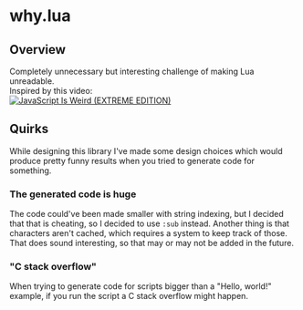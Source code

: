 # why.lua
## Overview
Completely unnecessary but interesting challenge of making Lua unreadable. \
Inspired by this video: \
[![JavaScript Is Weird (EXTREME EDITION)](https://img.youtube.com/vi/sRWE5tnaxlI/0.jpg)](https://www.youtube.com/watch?v=sRWE5tnaxlI)
## Quirks
While designing this library I've made some design choices which would produce pretty funny results when you tried to generate code for something.
### The generated code is huge
The code could've been made smaller with string indexing, but I decided that that is cheating, so I decided to use `:sub` instead. Another thing is that characters aren't cached, which requires a system to keep track of those. That does sound interesting, so that may or may not be added in the future.
### "C stack overflow"
When trying to generate code for scripts bigger than a "Hello, world!" example, if you run the script a C stack overflow might happen.
